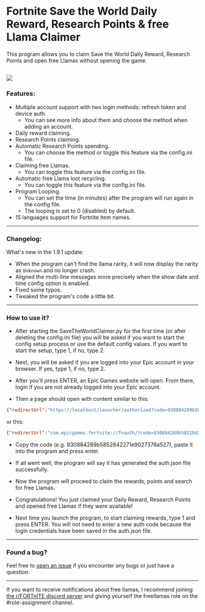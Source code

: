 # Fortnite Save the World Daily Reward, Research Points & free Llama Claimer

This program allows you to claim Save the World Daily Reward, Research Points and open free Llamas without opening the game.

[![](https://img.shields.io/badge/python-3.9.5+-blue.svg)](https://www.python.org/downloads/)
---
### Features:
- Multiple account support with two login methods: refresh token and device auth.
  - You can see more info about them and choose the method when adding an account.
- Daily reward claiming.
- Research Points claiming.
- Automatic Research Points spending.
  - You can choose the method or toggle this feature via the config.ini file.
- Claiming free Llamas.
  - You can toggle this feature via the config.ini file.
- Automatic free Llama loot recycling.
  - You can toggle this feature via the config.ini file.
- Program Looping.
  - You can set the time (in minutes) after the program will run again in the config file.
  - The looping is set to 0 (disabled) by default.
- 15 languages support for Fortnite item names.
---
### Changelog:
What's new in the 1.9.1 update:
- When the program can't find the llama rarity, it will now display the rarity as `Unknown` and no longer crash.
- Aligned the multi-line messages more precisely when the show date and time config option is enabled.
- Fixed some typos.
- Tweaked the program's code a little bit.
---

### How to use it?

- After starting the SaveTheWorldClaimer.py for the first time (or after deleting the config.ini file) you will be asked if you want to start the config setup process or use the default config values. If you want to start the setup, type 1, if no, type 2.

- Next, you will be asked if you are logged into your Epic account in your browser. If yes, type 1, if no, type 2.

- After you'll press ENTER, an Epic Games website will open. From there, login if you are not already logged into your Epic account.

- Then a page should open with content similar to this:

```json
{"redirectUrl":"https://localhost/launcher/authorized?code=930884289b5852842271e9027376a527","authorizationCode":"930884289b5852842271e9027376a527","sid":null}
```
or this:
```json
{"redirectUrl":"com.epicgames.fortnite://fnauth/?code=930884289b5852842271e9027376a527","authorizationCode":"930884289b5852842271e9027376a527","sid":null}
```

- Copy the code (e.g. 930884289b5852842271e9027376a527), paste it into the program and press enter.

- If all went well, the program will say it has generated the auth.json file successfully.

- Now the program will proceed to claim the rewards, points and search for free Llamas.

- Congratulations! You just claimed your Daily Reward, Research Points and opened free Llamas if they were available!

- Next time you launch the program, to start claiming rewards, type 1 and press ENTER. You will not need to enter a new auth code because the login credentials have been saved in the auth.json file.
---

### Found a bug?
Feel free to [open an issue](https://github.com/PRO100KatYT/SaveTheWorldClaimer/issues/new "Click here if you want to open an issue.") if you encounter any bugs or just have a question.

---

If you want to receive notifications about free llamas, I recommend joining [the r/FORTnITE discord server](https://discord.gg/PjqZaDmV8D "Here is the link :D") and giving yourself the freellamas role on the #role-assignment channel.
